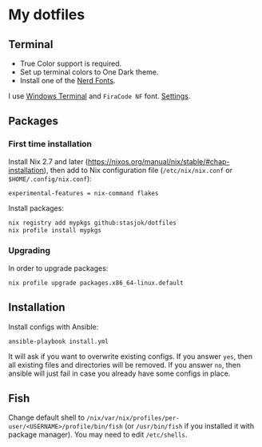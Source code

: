 # My dotfiles

## Terminal 

* True Color support is required.
* Set up terminal colors to One Dark theme.
* Install one of the [Nerd Fonts](https://github.com/ryanoasis/nerd-fonts).

I use [Windows Terminal](https://github.com/microsoft/terminal) and `FiraCode NF` font.
[Settings](wt/settings.json).

## Packages

### First time installation

Install Nix 2.7 and later (https://nixos.org/manual/nix/stable/#chap-installation),
then add to Nix configuration file (`/etc/nix/nix.conf` or `$HOME/.config/nix.conf`):

```
experimental-features = nix-command flakes
```

Install packages:

```bash
nix registry add mypkgs github:stasjok/dotfiles
nix profile install mypkgs
```

### Upgrading

In order to upgrade packages:

```
nix profile upgrade packages.x86_64-linux.default
```

## Installation

Install configs with Ansible:

```
ansible-playbook install.yml
```

It will ask if you want to overwrite existing configs. If you answer `yes`, then all existing
files and directories will be removed. If you answer `no`, then ansible will just fail in case
you already have some configs in place.

## Fish

Change default shell to `/nix/var/nix/profiles/per-user/<USERNAME>/profile/bin/fish`
(or `/usr/bin/fish` if you installed it with package manager).
You may need to edit `/etc/shells`.
